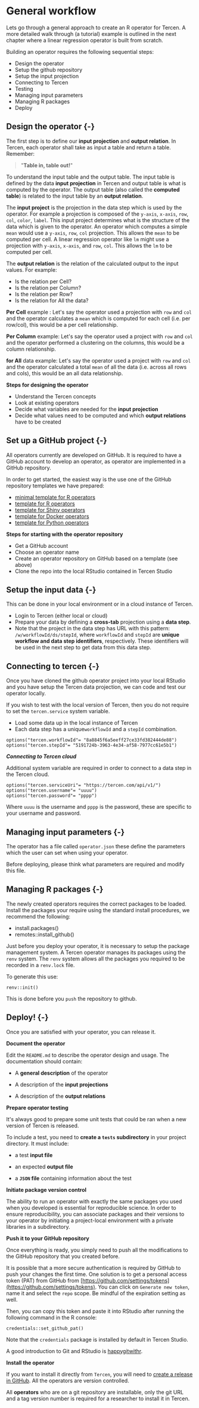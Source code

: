 
# General workflow

Lets go through a general approach to create an R operator for Tercen. 
A more detailed walk through (a tutorial) example is outlined in the next 
chapter where a linear regression operator is built from scratch.

Building an operator requires the following sequential steps: 

* Design the operator
* Setup the github repository
* Setup the input projection
* Connecting to Tercen
* Testing 
* Managing input parameters
* Managing R packages
* Deploy


## Design the operator {-}

The first step is to define our __input projection__ and __output relation__. 
In Tercen, each operator shall take as input a table and return a table. Remember:

> "__Table in, table out!__"

To understand the input table and the output table. The input table is defined 
by the data __input projection__ in Tercen and output table is what is computed 
by the operator. The output table (also called the __computed table__) is 
related to the input table by an __output relation__.  

The __input project__ is the projection in the data step which is used by 
the operator. For example a projection is composed of the `y-axis`, `x-axis`,
`row`, `col`, `color`, `label`. This input project determines what is the
structure of the data which is given to the operator. An operator which computes 
a simple `mean` would use a `y-axis`, `row`, `col` projection. This allows 
the `mean` to be computed per cell. A linear regression operator like `lm` might
use a projection with `y-axis`, `x-axis`, and `row`, `col`. This allows the `lm` 
to be computed per cell. 


The __output relation__ is the relation of the calculated output to the 
input values. For example:

* Is the relation per Cell?
* Is the relation per Column?
* Is the relation per Row? 
* Is the relation for All the data?

__Per Cell__ example : Let's say the operator used a projection with `row` and `col` and the operator calculates a `mean` which is computed for each cell (i.e. per row/col), this would be a per cell relationship.

__Per Column__ example: Let's say the operator used a project with `row` and `col` and the operator performed a clustering on the columns, this would be a column relationship.

__for All__ data example: Let's say the operator used a project with `row` and `col` and the operator calculated a total `mean` of all the data (i.e. across all rows and cols), this would be an all data relationship.

**Steps for designing the operator**

* Understand the Tercen concepts
* Look at existing operators
* Decide what variables are needed for the __input projection__
* Decide what values need to be computed and which __output relations__ have to be created


## Set up a GitHub project {-}

All operators currently are developed on GitHub. It is required to have a 
GitHub account to develop an operator, as operator are implemented in a 
GitHub repository.

In order to get started, the easiest way is the use one of the GitHub repository
templates we have prepared:

* [minimal template for R operators](https://github.com/tercen/template_R_operator_lite)
* [template for R operators](https://github.com/tercen/template_R_operator)
* [template for Shiny operators](https://github.com/tercen/template_shiny_operator)
* [template for Docker operators](https://github.com/tercen/simple_docker_operator)
* [template for Python operators](https://github.com/tercen/template_python_operator)

**Steps for starting with the operator repository**

* Get a GitHub account
* Choose an operator name
* Create an operator repository on GitHub based on a template (see above)
* Clone the repo into the local RStudio contained in Tercen Studio

## Setup the input data {-}

This can be done in your local environment or in a cloud instance of Tercen.

* Login to Tercen (either local or cloud)
* Prepare your data by defining a __cross-tab__ projection using a __data step__.
* Note that the project in the data step has URL with this pattern: `/w/workflowId/ds/stepId`, where `workflowId` and `stepId` are __unique workflow and data step identifiers__, respectively. These identifiers will be used in the next step to get data from this data step.

## Connecting to tercen {-}

Once you have cloned the github operator project into your local RStudio and you 
have setup the Tercen data projection, we can code and test our operator locally.

If you wish to test with the local version of Tercen, then you do not require 
to set the `tercen.service` system variable. 

* Load some data up in the local instance of Tercen
* Each data step has a unique`workflowId` and a `stepId` combination.

```
options("tercen.workflowId"= "8a8845f6a5eeff27ce33fd382444de88")
options("tercen.stepId"= "5191724b-3963-4e34-af58-7977cc61e5b1")
```

___Connecting to Tercen cloud___

Additional system variable are required in order to connect to a data step in 
the Tercen cloud.

```
options("tercen.serviceUri"= "https://tercen.com/api/v1/")
options("tercen.username"= "uuuu")
options("tercen.password"= "pppp")
```

Where `uuuu` is the username and `pppp` is the password, these are specific 
to your username and password.


## Managing input parameters {-}

The operator has a file called `operator.json` these define the parameters which
the user can set when using your operator.

Before deploying, please think what parameters are required and modify this file.

## Managing R packages {-}

The newly created operators requires the correct packages to be loaded.
Install the packages your require using the standard install procedures, we
recommend the following:

* install.packages()
* remotes::install_github()

Just before you deploy your operator, it is necessary to setup the package 
management system. A Tercen operator manages its packages using the `renv` system.
The `renv` system allows all the packages you required to be recorded 
in a `renv.lock` file.


To generate this use:

```
renv::init() 
```

This is done before you `push` the repository to github.

## Deploy! {-}

Once you are satisfied with your operator, you can release it.

**Document the operator**

Edit the `README.md` to describe the operator design and usage. The documentation should contain:

* A __general description__ of the operator

* A description of the __input projections__

* A description of the __output relations__

**Prepare operator testing**

It's always good to prepare some unit tests that could be ran when a new version of Tercen is released.

To include a test, you need to __create a `tests` subdirectory__ in your project directory. It must include:

* a test __input file__

* an expected __output file__

* a __`JSON` file__ containing information about the test

**Initiate package version control**

The ability to run an operator with exactly the same packages you used when you developed is essential for reproducible science. In order to ensure reproducibility, you can associate packages and their versions to your operator by initiating a project-local environment with a private libraries in a subdirectory.

**Push it to your GitHub repository**

Once everything is ready, you simply need to push all the modifications to the GitHub repository that you created before.

It is possible that a more secure authentication is required by GitHub
to push your changes the first time. One solution is to get a personal access token
(PAT) from GitHub from [https://github.com/settings/tokens](https://github.com/settings/tokens).
You can click on `Generate new token`, name it and select the `repo` scope. Be
mindful of the expiration setting as well.

Then, you can copy this token and paste it into RStudio after running the following
command in the R console:

```
credentials::set_github_pat()
```

Note that the `credentials` package is installed by default in Tercen Studio.

A good introduction to Git and RStudio is [happygitwithr](https://happygitwithr.com/index.html).


**Install the operator**

If you want to install it directly from `Tercen`, you will need to 
[create a release in GitHub](https://help.github.com/en/github/administering-a-repository/managing-releases-in-a-repository). All the operators are version controlled.

All __operators__ who are on a git repository are installable, 
only the git URL and a tag version number is required for a researcher to
install it in Tercen.